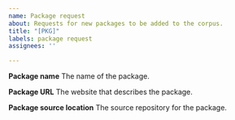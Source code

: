 ```yaml
---
name: Package request
about: Requests for new packages to be added to the corpus.
title: "[PKG]"
labels: package request
assignees: ''

---
```


**Package name**
The name of the package.

**Package URL**
The website that describes the package.

**Package source location**
The source repository for the package.
